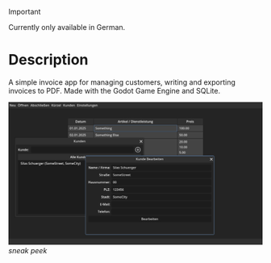 > [!IMPORTANT]
> Currently only available in German.

# Description
A simple invoice app for managing customers, writing and exporting invoices to PDF. Made with the Godot Game Engine and SQLite.

![sneak peek](assets/showcase/sneakpeek.png)
*sneak peek*